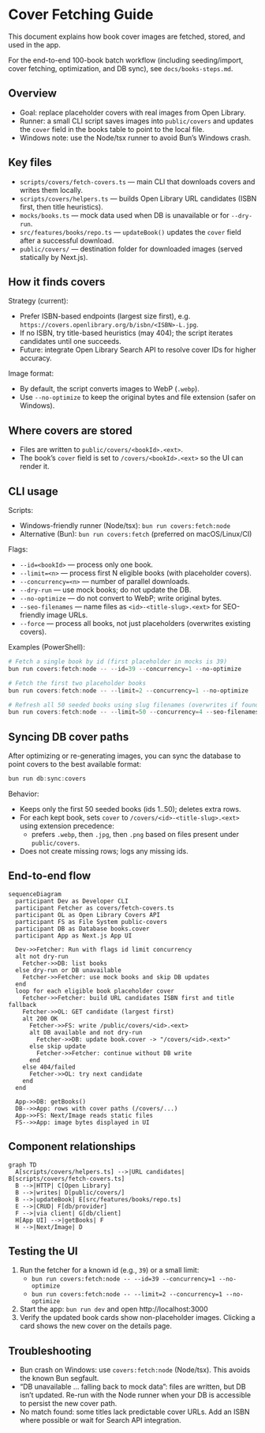 # Cover Fetching Guide

This document explains how book cover images are fetched, stored, and used in the app. 

For the end-to-end 100-book batch workflow (including seeding/import, cover fetching, optimization, and DB sync), see `docs/books-steps.md`.

## Overview

- Goal: replace placeholder covers with real images from Open Library.
- Runner: a small CLI script saves images into `public/covers` and updates the `cover` field in the books table to point to the local file.
- Windows note: use the Node/tsx runner to avoid Bun’s Windows crash.

## Key files

- `scripts/covers/fetch-covers.ts` — main CLI that downloads covers and writes them locally.
- `scripts/covers/helpers.ts` — builds Open Library URL candidates (ISBN first, then title heuristics).
- `mocks/books.ts` — mock data used when DB is unavailable or for `--dry-run`.
- `src/features/books/repo.ts` — `updateBook()` updates the `cover` field after a successful download.
- `public/covers/` — destination folder for downloaded images (served statically by Next.js).

## How it finds covers

Strategy (current):
- Prefer ISBN-based endpoints (largest size first), e.g. `https://covers.openlibrary.org/b/isbn/<ISBN>-L.jpg`.
- If no ISBN, try title-based heuristics (may 404); the script iterates candidates until one succeeds.
- Future: integrate Open Library Search API to resolve cover IDs for higher accuracy.

Image format:
- By default, the script converts images to WebP (`.webp`).
- Use `--no-optimize` to keep the original bytes and file extension (safer on Windows).

## Where covers are stored

- Files are written to `public/covers/<bookId>.<ext>`.
- The book’s `cover` field is set to `/covers/<bookId>.<ext>` so the UI can render it.

## CLI usage

Scripts:
- Windows-friendly runner (Node/tsx): `bun run covers:fetch:node`
- Alternative (Bun): `bun run covers:fetch` (preferred on macOS/Linux/CI)

Flags:
- `--id=<bookId>` — process only one book.
- `--limit=<n>` — process first N eligible books (with placeholder covers).
- `--concurrency=<n>` — number of parallel downloads.
- `--dry-run` — use mock books; do not update the DB.
- `--no-optimize` — do not convert to WebP; write original bytes.
- `--seo-filenames` — name files as `<id>-<title-slug>.<ext>` for SEO-friendly image URLs.
- `--force` — process all books, not just placeholders (overwrites existing covers).

Examples (PowerShell):

```powershell
# Fetch a single book by id (first placeholder in mocks is 39)
bun run covers:fetch:node -- --id=39 --concurrency=1 --no-optimize

# Fetch the first two placeholder books
bun run covers:fetch:node -- --limit=2 --concurrency=1 --no-optimize

# Refresh all 50 seeded books using slug filenames (overwrites if found)
bun run covers:fetch:node -- --limit=50 --concurrency=4 --seo-filenames --force
```

## Syncing DB cover paths

After optimizing or re-generating images, you can sync the database to point covers to the best available format:

```powershell
bun run db:sync:covers
```

Behavior:
- Keeps only the first 50 seeded books (ids 1..50); deletes extra rows.
- For each kept book, sets `cover` to `/covers/<id>-<title-slug>.<ext>` using extension precedence:
  - prefers `.webp`, then `.jpg`, then `.png` based on files present under `public/covers`.
- Does not create missing rows; logs any missing ids.

## End-to-end flow

```mermaid
sequenceDiagram
  participant Dev as Developer CLI
  participant Fetcher as covers/fetch-covers.ts
  participant OL as Open Library Covers API
  participant FS as File System public-covers
  participant DB as Database books.cover
  participant App as Next.js App UI

  Dev->>Fetcher: Run with flags id limit concurrency
  alt not dry-run
    Fetcher->>DB: list books
  else dry-run or DB unavailable
    Fetcher->>Fetcher: use mock books and skip DB updates
  end
  loop for each eligible book placeholder cover
    Fetcher->>Fetcher: build URL candidates ISBN first and title fallback
    Fetcher->>OL: GET candidate (largest first)
    alt 200 OK
      Fetcher->>FS: write /public/covers/<id>.<ext>
      alt DB available and not dry-run
        Fetcher->>DB: update book.cover -> "/covers/<id>.<ext>"
      else skip update
        Fetcher->>Fetcher: continue without DB write
      end
    else 404/failed
      Fetcher->>OL: try next candidate
    end
  end

  App->>DB: getBooks()
  DB-->>App: rows with cover paths (/covers/...)
  App->>FS: Next/Image reads static files
  FS-->>App: image bytes displayed in UI
```

## Component relationships

```mermaid
graph TD
  A[scripts/covers/helpers.ts] -->|URL candidates| B[scripts/covers/fetch-covers.ts]
  B -->|HTTP| C[Open Library]
  B -->|writes| D[public/covers/]
  B -->|updateBook| E[src/features/books/repo.ts]
  E -->|CRUD| F[db/provider]
  F -->|via client| G[db/client]
  H[App UI] -->|getBooks| F
  H -->|Next/Image| D
```

## Testing the UI

1) Run the fetcher for a known id (e.g., `39`) or a small limit:
   - `bun run covers:fetch:node -- --id=39 --concurrency=1 --no-optimize`
   - `bun run covers:fetch:node -- --limit=2 --concurrency=1 --no-optimize`
2) Start the app: `bun run dev` and open http://localhost:3000
3) Verify the updated book cards show non-placeholder images. Clicking a card shows the new cover on the details page.

## Troubleshooting

- Bun crash on Windows: use `covers:fetch:node` (Node/tsx). This avoids the known Bun segfault.
- “DB unavailable … falling back to mock data”: files are written, but DB isn’t updated. Re-run with the Node runner when your DB is accessible to persist the new cover path.
- No match found: some titles lack predictable cover URLs. Add an ISBN where possible or wait for Search API integration.

